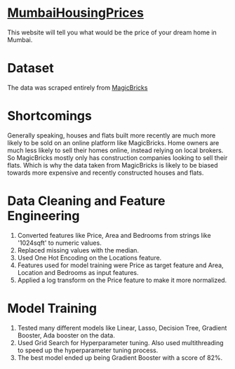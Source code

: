 # [MumbaiHousingPrices](https://abdealib520-mumbaihousingprices-app-w4wk4l.streamlit.app/)
This website will tell you what would be the price of your dream home in Mumbai.

# Dataset
The data was scraped entirely from [MagicBricks](https://www.magicbricks.com)

# Shortcomings
Generally speaking, houses and flats built more recently are much more likely to be sold on an online platform like MagicBricks. Home owners are much less likely to sell their homes online, instead relying on local brokers. So MagicBricks mostly only has construction companies looking to sell their flats. Which is why the data taken from MagicBricks is likely to be biased towards more expensive and recently constructed houses and flats.

# Data Cleaning and Feature Engineering
1. Converted features like Price, Area and Bedrooms from strings like '1024sqft' to numeric values.
2. Replaced missing values with the median.
3. Used One Hot Encoding on the Locations feature.
4. Features used for model training were Price as target feature and Area, Location and Bedrooms as input features.
5. Applied a log transform on the Price feature to make it more normalized.

# Model Training
1. Tested many different models like Linear, Lasso, Decision Tree, Gradient Booster, Ada booster on the data.
2. Used Grid Search for Hyperparameter tuning. Also used multithreading to speed up the hyperparameter tuning process.
3. The best model ended up being Gradient Booster with a score of 82%.

